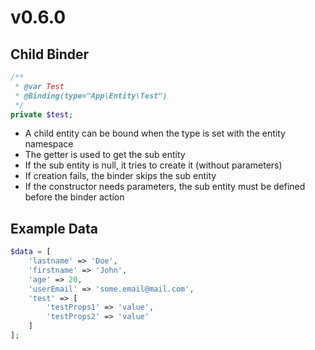 # v0.6.0

## Child Binder

```php
/** 
 * @var Test
 * @Binding(type="App\Entity\Test")
 */
private $test;
```

- A child entity can be bound when the type is set with the entity namespace
- The getter is used to get the sub entity
- If the sub entity is null, it tries to create it (without parameters)
- If creation fails, the binder skips the sub entity
- If the constructor needs parameters, the sub entity must be defined before the binder action

## Example Data

```php
$data = [
    'lastname' => 'Doe', 
    'firstname' => 'John', 
    'age' => 20, 
    'userEmail' => 'some.email@mail.com',
    'test' => [
        'testProps1' => 'value',
        'testProps2' => 'value'
    ]
];
```
